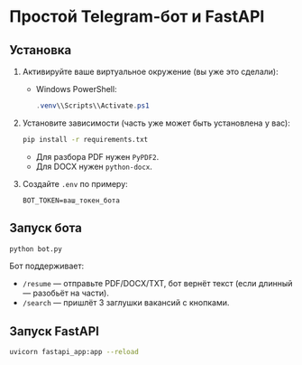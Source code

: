 # Простой Telegram-бот и FastAPI
## Установка
1. Активируйте ваше виртуальное окружение (вы уже это сделали):
   
   - Windows PowerShell:
     ```powershell
     .venv\\Scripts\\Activate.ps1
     ```

2. Установите зависимости (часть уже может быть установлена у вас):
   ```bash
   pip install -r requirements.txt
   ```

   - Для разбора PDF нужен `PyPDF2`.
   - Для DOCX нужен `python-docx`.

3. Создайте `.env` по примеру:
   ```env
   BOT_TOKEN=ваш_токен_бота
   ```

## Запуск бота
```bash
python bot.py
```
Бот поддерживает:
- `/resume` — отправьте PDF/DOCX/TXT, бот вернёт текст (если длинный — разобьёт на части).
- `/search` — пришлёт 3 заглушки вакансий с кнопками.

## Запуск FastAPI
```bash
uvicorn fastapi_app:app --reload
```
